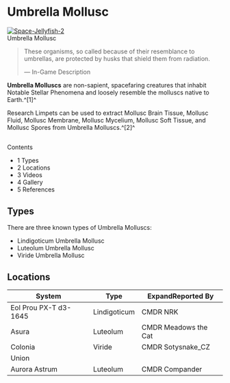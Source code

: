 # Umbrella Mollusc
[![Space-Jellyfish-2](https://static.wikia.nocookie.net/elite-dangerous/images/8/81/Space-Jellyfish-2.png/revision/latest/scale-to-width-down/300?cb=20181123110744)](https://static.wikia.nocookie.net/elite-dangerous/images/8/81/Space-Jellyfish-2.png/revision/latest?cb=20181123110744) 	 		 			 		 		 		 			
Umbrella Mollusc
 		 	 

> 
> 
> These organisms, so called because of their resemblance to umbrellas, are protected by husks that shield them from radiation.
> 
> 
> — In-Game Description
> 

**Umbrella Molluscs** are non-sapient, spacefaring creatures that inhabit Notable Stellar Phenomena and loosely resemble the molluscs native to Earth.^[1]^

Research Limpets can be used to extract Mollusc Brain Tissue, Mollusc Fluid, Mollusc Membrane, Mollusc Mycelium, Mollusc Soft Tissue, and Mollusc Spores from Umbrella Molluscs.^[2]^

## 

Contents

- 1 Types
- 2 Locations
- 3 Videos
- 4 Gallery
- 5 References

## Types

There are three known types of Umbrella Molluscs:

- Lindigoticum Umbrella Mollusc
- Luteolum Umbrella Mollusc
- Viride Umbrella Mollusc

## Locations

| System | Type | ExpandReported By |
| --- | --- | --- |
| Eol Prou PX-T d3-1645 | Lindigoticum | CMDR NRK |
| Asura | Luteolum | CMDR Meadows the Cat |
| Colonia | Viride | CMDR Sotysnake\_CZ |
| Union |  |  |
| Aurora Astrum | Luteolum | CMDR Compander |